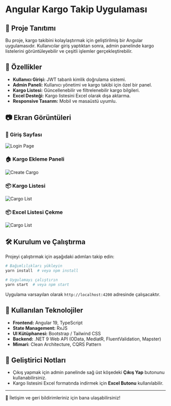 # Angular Kargo Takip Uygulaması

## 📌 Proje Tanıtımı

Bu proje, kargo takibini kolaylaştırmak için geliştirilmiş bir Angular uygulamasıdır. Kullanıcılar giriş yaptıktan sonra, admin panelinde kargo listelerini görüntüleyebilir ve çeşitli işlemler gerçekleştirebilir.

## 🚀 Özellikler

- **Kullanıcı Girişi:** JWT tabanlı kimlik doğrulama sistemi.
- **Admin Paneli:** Kullanıcı yönetimi ve kargo takibi için özel bir panel.
- **Kargo Listesi:** Güncellenebilir ve filtrelenebilir kargo bilgileri.
- **Excel Desteği:** Kargo listesini Excel olarak dışa aktarma.
- **Responsive Tasarım:** Mobil ve masaüstü uyumlu.

## 📷 Ekran Görüntüleri

### 🔑 Giriş Sayfası

![Login Page](./public/assets/login.png)

### 🏠 Kargo Ekleme Paneli

![Create Cargo](./public/assets/kargo-kayit.png)

### 📦 Kargo Listesi

![Cargo List](./public/assets/list.png)

### 📦 Excel Listesi Çekme

![Cargo List](./public/assets/excel.png)

## 🛠️ Kurulum ve Çalıştırma

Projeyi çalıştırmak için aşağıdaki adımları takip edin:

```bash
# Bağımlılıkları yükleyin
yarn install  # veya npm install

# Uygulamayı çalıştırın
yarn start  # veya npm start
```

Uygulama varsayılan olarak `http://localhost:4200` adresinde çalışacaktır.

## 🔧 Kullanılan Teknolojiler

- **Frontend:** Angular 19, TypeScript
- **State Management:** RxJS
- **UI Kütüphanesi:** Bootstrap / Tailwind CSS
- **Backend:** .NET 9 Web API (OData, MediatR, FluentValidation, Mapster)
- **Mimari:** Clean Architecture, CQRS Pattern

## 📌 Geliştirici Notları

- Çıkış yapmak için admin panelinde sağ üst köşedeki **Çıkış Yap** butonunu kullanabilirsiniz.
- Kargo listesini Excel formatında indirmek için **Excel Butonu** kullanılabilir.

---

📧 İletişim ve geri bildirimleriniz için bana ulaşabilirsiniz!

